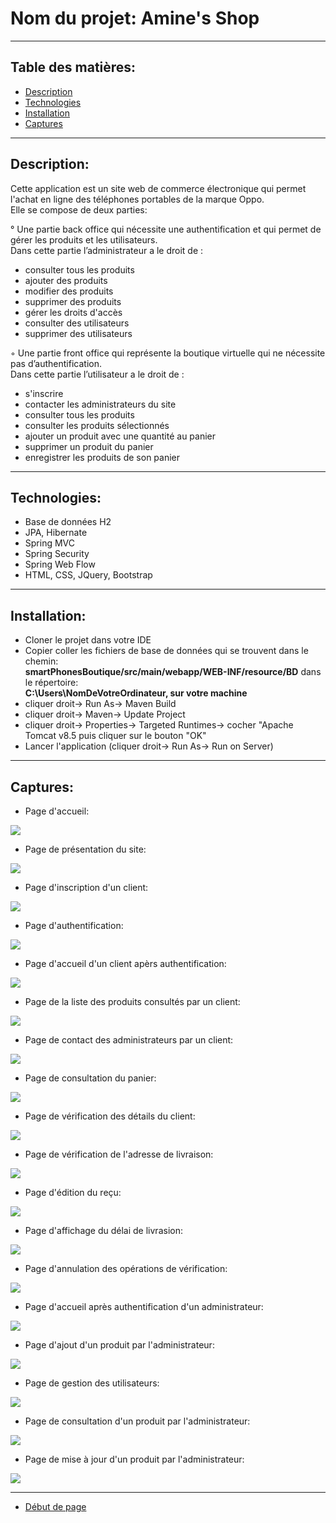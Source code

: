 # Nom du projet:        Amine's Shop

---

## Table des matières:

- [Description](#description)
- [Technologies](#technologies)
- [Installation](#installation)
- [Captures](#captures)

---

## Description:

Cette application est un site web de commerce électronique qui permet l'achat en ligne des téléphones portables de la marque Oppo.<br/>
Elle se compose de deux parties:

° Une partie back office qui nécessite une authentification et qui permet de gérer les produits et les utilisateurs.<br/>
Dans cette partie l’administrateur a le droit de :

- consulter tous les produits
- ajouter des produits
- modifier des produits
- supprimer des produits
- gérer les droits d'accès
- consulter des utilisateurs
- supprimer des utilisateurs

◦ Une partie front office qui représente la boutique virtuelle qui ne nécessite pas d’authentification.<br/>
Dans cette partie l’utilisateur a le droit de :

- s'inscrire
- contacter les administrateurs du site
- consulter tous les produits
- consulter les produits sélectionnés
- ajouter un produit avec une quantité au panier
- supprimer un produit du panier
- enregistrer les produits de son panier

---
 
 ## Technologies:

- Base de données H2
- JPA, Hibernate
- Spring MVC
- Spring Security
- Spring Web Flow
- HTML, CSS, JQuery, Bootstrap

---

## Installation:

- Cloner le projet dans votre IDE
- Copier coller les fichiers de base de données qui se trouvent dans le chemin:<br/> **smartPhonesBoutique/src/main/webapp/WEB-INF/resource/BD**   dans le répertoire: <br/> **C:\Users\NomDeVotreOrdinateur, sur votre machine**
- cliquer droit-> Run As-> Maven Build
- cliquer droit-> Maven-> Update Project
- cliquer droit-> Properties-> Targeted Runtimes-> cocher "Apache Tomcat v8.5 puis cliquer sur le bouton "OK"
- Lancer l'application (cliquer droit-> Run As-> Run on Server)

---

## Captures:

- Page d'accueil:

<img src="smartPhonesBoutique/src/main/webapp/WEB-INF/resource/images/Captures/01.JPG" >

- Page de présentation du site:

<img src="smartPhonesBoutique/src/main/webapp/WEB-INF/resource/images/Captures/02.JPG" >

- Page d'inscription d'un client:

<img src="smartPhonesBoutique/src/main/webapp/WEB-INF/resource/images/Captures/03.JPG" >

- Page d'authentification:

<img src="smartPhonesBoutique/src/main/webapp/WEB-INF/resource/images/Captures/04.JPG" >

- Page d'accueil d'un client apèrs authentification:

<img src="smartPhonesBoutique/src/main/webapp/WEB-INF/resource/images/Captures/05.JPG" >

- Page de la liste des produits consultés par un client:

<img src="smartPhonesBoutique/src/main/webapp/WEB-INF/resource/images/Captures/06.JPG" >

- Page de contact des administrateurs par un client:

<img src="smartPhonesBoutique/src/main/webapp/WEB-INF/resource/images/Captures/07.JPG" >

- Page de consultation du panier:

<img src="smartPhonesBoutique/src/main/webapp/WEB-INF/resource/images/Captures/08.JPG" >

- Page de vérification des détails du client:

<img src="smartPhonesBoutique/src/main/webapp/WEB-INF/resource/images/Captures/09.JPG" >

- Page de vérification de l'adresse de livraison:

<img src="smartPhonesBoutique/src/main/webapp/WEB-INF/resource/images/Captures/10.JPG" >

- Page d'édition du reçu:

<img src="smartPhonesBoutique/src/main/webapp/WEB-INF/resource/images/Captures/11.JPG" >

- Page d'affichage du délai de livrasion:

<img src="smartPhonesBoutique/src/main/webapp/WEB-INF/resource/images/Captures/12.JPG" >

- Page d'annulation des opérations de vérification:

<img src="smartPhonesBoutique/src/main/webapp/WEB-INF/resource/images/Captures/13.JPG" >

- Page d'accueil après authentification d'un administrateur:

<img src="smartPhonesBoutique/src/main/webapp/WEB-INF/resource/images/Captures/14.JPG" >

- Page d'ajout d'un produit par l'administrateur:

<img src="smartPhonesBoutique/src/main/webapp/WEB-INF/resource/images/Captures/15.JPG" >

- Page de gestion des utilisateurs:

<img src="smartPhonesBoutique/src/main/webapp/WEB-INF/resource/images/Captures/16.JPG" >

- Page de consultation d'un produit par l'administrateur:

<img src="smartPhonesBoutique/src/main/webapp/WEB-INF/resource/images/Captures/17.JPG" >

- Page de mise à jour d'un produit par l'administrateur:

<img src="smartPhonesBoutique/src/main/webapp/WEB-INF/resource/images/Captures/18.JPG" >



---

- [Début de page](#table-des-matières)


